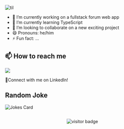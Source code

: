 ![til](introgif.gif)

<!--
**riz1-lv/riz1-lv** is a ✨ _special_ ✨ repository because its `README.md` (this file) appears on your GitHub profile.
Here are some ideas to get you started:
-->

- 🔭 I’m currently working on a fullstack forum web app
- 🌱 I’m currently learning TypeScript
- 👯 I’m looking to collaborate on a new exciting project
- 😄 Pronouns: he/him
- ⚡ Fun fact: ...



 
 
## 📫 How to reach me

<a href="https://www.linkedin.com/in/rizwan-sheikh-15a65b1bb/">
    <img src="https://img.shields.io/badge/linkedin-%230077B5.svg?&style=for-the-badge&logo=linkedin&logoColor=white" />
</a>
   
   🤝Connect with me on LinkedIn!
   
## Random Joke
![Jokes Card](https://readme-jokes.vercel.app/api?bgColor=%23073b4c&textColor=%2306d6a0&aColor=%2306d6a0&borderColor=%2306d6a0)

##
<p  align="center">
  <img src="https://visitor-badge.glitch.me/badge?page_id=riz1-lv.riz1-lv&color=<success>" alt="visitor badge"/>
</p>

